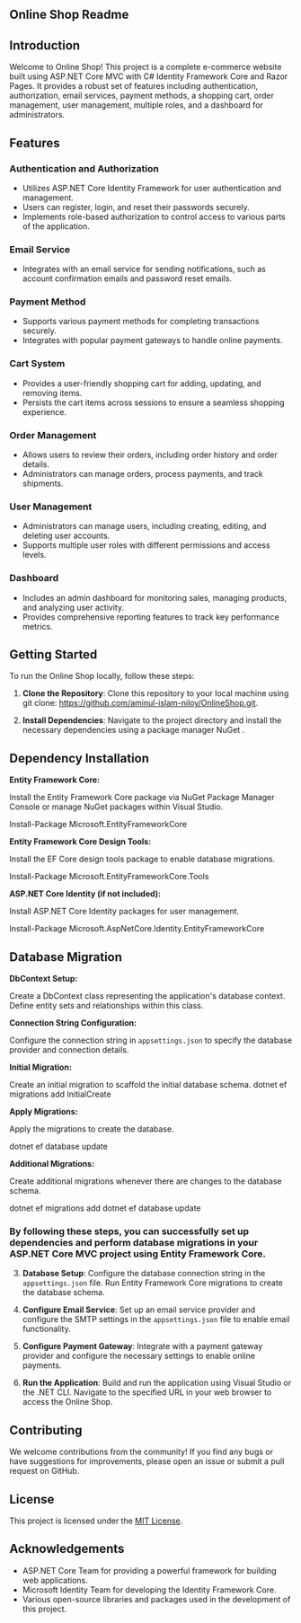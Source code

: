 ## Online Shop Readme

## Introduction

Welcome to Online Shop! This project is a complete e-commerce website built using ASP.NET Core MVC with C# Identity Framework Core and Razor Pages. It provides a robust set of features including authentication, authorization, email services, payment methods, a shopping cart, order management, user management, multiple roles, and a dashboard for administrators.

## Features

### Authentication and Authorization

- Utilizes ASP.NET Core Identity Framework for user authentication and management.
- Users can register, login, and reset their passwords securely.
- Implements role-based authorization to control access to various parts of the application.

### Email Service

- Integrates with an email service for sending notifications, such as account confirmation emails and password reset emails.

### Payment Method

- Supports various payment methods for completing transactions securely.
- Integrates with popular payment gateways to handle online payments.

### Cart System

- Provides a user-friendly shopping cart for adding, updating, and removing items.
- Persists the cart items across sessions to ensure a seamless shopping experience.

### Order Management

- Allows users to review their orders, including order history and order details.
- Administrators can manage orders, process payments, and track shipments.

### User Management

- Administrators can manage users, including creating, editing, and deleting user accounts.
- Supports multiple user roles with different permissions and access levels.

### Dashboard

- Includes an admin dashboard for monitoring sales, managing products, and analyzing user activity.
- Provides comprehensive reporting features to track key performance metrics.

## Getting Started

To run the Online Shop locally, follow these steps:

1. **Clone the Repository**: Clone this repository to your local machine using git clone: https://github.com/aminul-islam-niloy/OnlineShop.git.

2. **Install Dependencies**: Navigate to the project directory and install the necessary dependencies using a package manager NuGet .


## Dependency Installation

**Entity Framework Core:**

Install the Entity Framework Core package via NuGet Package Manager Console or manage NuGet packages within Visual Studio.


Install-Package Microsoft.EntityFrameworkCore



**Entity Framework Core Design Tools:**

Install the EF Core design tools package to enable database migrations.


Install-Package Microsoft.EntityFrameworkCore.Tools


**ASP.NET Core Identity (if not included):**

Install ASP.NET Core Identity packages for user management.


Install-Package Microsoft.AspNetCore.Identity.EntityFrameworkCore


## Database Migration

**DbContext Setup:**

Create a DbContext class representing the application's database context. Define entity sets and relationships within this class.

**Connection String Configuration:**

Configure the connection string in `appsettings.json` to specify the database provider and connection details.

**Initial Migration:**

Create an initial migration to scaffold the initial database schema.
dotnet ef migrations add InitialCreate


**Apply Migrations:**

Apply the migrations to create the database.

dotnet ef database update

**Additional Migrations:**

Create additional migrations whenever there are changes to the database schema.


dotnet ef migrations add <MigrationName>
dotnet ef database update

### By following these steps, you can successfully set up dependencies and perform database migrations in your ASP.NET Core MVC project using Entity Framework Core.


3. **Database Setup**: Configure the database connection string in the `appsettings.json` file. Run Entity Framework Core migrations to create the database schema.

4. **Configure Email Service**: Set up an email service provider and configure the SMTP settings in the `appsettings.json` file to enable email functionality.

5. **Configure Payment Gateway**: Integrate with a payment gateway provider and configure the necessary settings to enable online payments.

6. **Run the Application**: Build and run the application using Visual Studio or the .NET CLI. Navigate to the specified URL in your web browser to access the Online Shop.

## Contributing
We welcome contributions from the community! If you find any bugs or have suggestions for improvements, please open an issue or submit a pull request on GitHub.

## License
This project is licensed under the [MIT License](LICENSE).

## Acknowledgements
- ASP.NET Core Team for providing a powerful framework for building web applications.
- Microsoft Identity Team for developing the Identity Framework Core.
- Various open-source libraries and packages used in the development of this project.

